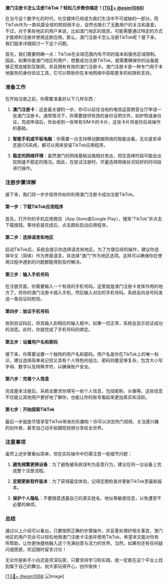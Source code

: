 **澳门注册卡怎么注册TikTok？轻松几步教你搞定！[[TG💪+ @esim1088](https://t.me/s/esim1088)]**

在当今这个数字化的时代，社交媒体已经成为我们生活中不可或缺的一部分。而TikTok作为一款风靡全球的短视频平台，自然也吸引了无数用户的关注和喜爱。不过，对于某些地区的用户来说，比如澳门地区的居民，可能需要通过特定的方式才能顺利注册并使用这款应用。那么，澳门注册卡怎么注册TikTok呢？接下来，我们就来详细探讨一下这个问题。

首先，我们需要明确一点：TikTok在全球范围内有不同的版本和服务区域限制。因此，如果你是澳门地区的用户，想要成功注册TikTok，就需要确保你的设备能够正常连接到互联网，并且拥有有效的澳门注册卡。澳门注册卡是一种专门用于本地服务的身份验证工具，它可以帮助你在本地网络中获取更多的权限和支持。

### 准备工作

在开始注册之前，你需要准备好以下几样东西：

1. **澳门注册卡**：这是最关键的一步。你可以前往当地的电信运营商营业厅申请一张澳门注册卡。通常情况下，你需要提供有效的身份证明文件，如护照或身份证。完成申请后，你会收到一张带有SIM卡的卡片，这张卡片将是你后续操作的基础。

2. **智能手机或平板电脑**：你需要一台支持移动数据网络的智能设备。无论是安卓还是iOS系统，都可以用来安装TikTok应用程序。

3. **稳定的网络环境**：虽然澳门的网络基础设施相对发达，但在高峰时段可能会出现网速不稳定的情况。因此，在尝试注册时，尽量选择网络状况较好的时间段进行操作。

### 注册步骤详解

接下来，我们将一步步指导你如何利用澳门注册卡成功注册TikTok。

#### 第一步：下载TikTok应用程序

首先，打开你的手机应用商店（App Store或Google Play），搜索“TikTok”并点击下载按钮。等待安装完成后，点击图标启动应用程序。

#### 第二步：选择语言和地区

启动TikTok后，系统会提示你选择语言和地区。为了方便后续的操作，建议你选择中文（简体）作为界面语言，并选择“澳门”作为地区选项。这样可以确保你在使用过程中遇到的问题都能得到及时解决。

#### 第三步：输入手机号码

在注册页面，你需要输入一个有效的手机号码。这里就是澳门注册卡发挥作用的地方了。将你的澳门注册卡插入手机，然后输入对应的手机号码。系统会向该号码发送一条验证码短信。

#### 第四步：验证手机号码

收到验证码后，将其输入到相应的输入框中。如果一切正常，系统会显示验证成功的消息。此时，你就完成了手机号码的绑定。

#### 第五步：设置用户名和密码

接下来，你需要设置一个独特的用户名和密码。用户名是你在TikTok上的唯一标识，建议选择简单易记但又具有个人特色的组合。密码则要足够复杂，包含大小写字母、数字以及特殊字符，以确保账户安全。

#### 第六步：完善个人信息

完成基本注册后，系统会要求你填写一些个人信息，包括昵称、头像等。这些信息不仅能让其他用户更好地了解你，也能让你的账号看起来更加真实和活跃。

#### 第七步：开始探索TikTok

最后一步就是尽情享受TikTok带来的乐趣啦！你可以浏览热门视频、关注感兴趣的创作者，甚至自己动手拍摄短视频分享给全世界。

### 注意事项

虽然上述步骤看似简单，但在实际操作中仍需注意一些细节问题：

1. **避免频繁更换设备**：为了避免被系统误判为恶意行为，建议在同一台设备上完成整个注册流程。

2. **定期更新软件版本**：为了获得最佳体验，记得定期检查并更新TikTok至最新版本。

3. **保护个人隐私**：不要随意透露自己的真实姓名、地址等敏感信息，以免遭受不必要的麻烦。

### 总结

通过以上介绍可以看出，只要按照正确的步骤操作，并妥善处理好相关事宜，澳门地区的用户完全可以轻松地用澳门注册卡注册并使用TikTok。希望本文能对你有所帮助，让你更快捷地融入这个充满创意与活力的世界。当然，如果你还有任何疑问或困惑，欢迎随时留言讨论！

无论你是新手小白还是资深玩家，只要坚持学习和实践，就一定能在这个平台上找到属于自己的舞台。祝大家玩得开心，创作愉快！

[[TG💪+ @esim1088](https://t.me/s/esim1088) ![Image](https://i.postimg.cc/4NQfJmqS/Snipaste-2025-05-13-00-14-12.png)]
